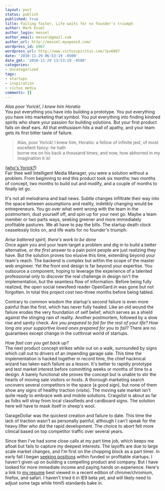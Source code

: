 ```yaml
---
layout: post
status: publish
published: true
title: Failing faster, Life waits for no founder's triumph
author: Mark Essel
author_login: messel
author_email: messel@gmail.com
author_url: http://messel.myopenid.com/
wordpress_id: 6067
wordpress_url: http://www.victusspiritus.com/?p=6067
date: '2010-11-29 06:53:19 -0500'
date_gmt: '2010-11-29 13:53:19 -0500'
categories:
- Uncategorized
tags:
- startups
- inspiration
- victus media
comments: []
---
```

<p><I>Alas poor Yorick!, I knew him Horatio</i><br />
You put everything you have into building a prototype. You put everything you have into marketing that symbol. You put everything into finding kindred spirits who share your passion for building solutions. But your first product falls on deaf ears. All that enthusiasm hits a wall of apathy, and your team gets its first bitter taste of failure. </p>
<blockquote><p>
Alas, poor Yorick! I knew him, Horatio: a fellow of infinite jest, of most excellent fancy: he hath<br />
borne me on his back a thousand times; and now, how abhorred in my imagination it is!
</p></blockquote>
<p> (<a href="http://en.m.wikipedia.org/wiki/Yorick?wasRedirected=true">who's Yorick?</a>)<br />
Fair thee well Intelligent Media Manager, you were a solution without a problem. From beginning to end this product took six months: two months of concept, two months to build out and modify, and a couple of months to finally let go. </p>
<p>It's not all melodrama and bad news. Subtle changes infiltrate their way into the space between assumptions and reality, indelibly changing would be entrepreneurs. You go over what went wrong with the team in the postmortem, dust yourself off, and spin up for your next go. Maybe a team member or two parts ways, seeking greener and more immediately profitable pastures. We all have to pay the bills. The startup death clock ceaselessly ticks on, and life waits for no founder's triumph.</p>
<p><I>Arise battered spirit, there's work to be done</I><br />
Once again you and your team target a problem and dig in to build a better alternative, or <I>the first</I> answer to a pain point people are just realizing they have. But the solution proves too elusive this time, extending beyond your team's reach. The backend is complex but within the scope of the master web engineer. Yet the front end design is far beyond your expertise. You outsource a component, hoping to leverage the experience of a talented professional only to discover the real challenge in design isn't the implementation, but the seamless flow of information. Before being fully realized, the open social newsfeed reader OpenGard.in was gone but not forgotten. In total this project cost two-three months before being tabled.</p>
<p>Contrary to common wisdom the startup's second failure is even more painful than the first, which has never fully healed. Like an old wound the failure erodes the very foundation of self belief, which serves as a shield against the stinging rain of reality. Another postmortem, followed by a slow rise and sanity check. <I>Are you prepared to fail for the rest of your life? How long are your supportive loved ones prepared for you to fail?</I> There are no guarantees except change in the cutthroat world of startups.</p>
<p><i>How fast can you get back up?</I><br />
The next product concept strikes while out on a walk, surrounded by signs which call out to drivers of an impending garage sale. This time the implementation is hacked together in record time, the chief hacknical wizard has taken each failure as a lesson. It's better to rapidly prototype and test market interest before committing weeks or months of time to a design. A barely functional site proves the concept but is unable to stir the hearts of moving sale visitors or hosts. A thorough marketing search uncovers several competitors in the space (a good sign), but none of them show any signs of healthy traction (visits). The moving sale market isn't quite ready to embrace web and mobile solutions. Craigslist is about as far as folks will stray from local classifieds and cardboard signs. The solution here will have to mask itself in sheep's wool. </p>
<p>GarageDollar was the quickest creation and failure to date. This time the lack of traction wasn't as personally painful, although I can't speak for the heavy lifter who did the rapid development. The choice to abort felt more clinical based on top competitor traffic over several years.</p>
<p>Since then I've had some close calls at my part time job, which keeps me afloat but fails to capture my deepest interests. The layoffs are due to large scale market changes, and I'm first on the chopping block as a part timer. In early fall I began <a href="http://www.victusspiritus.com/2010/09/13/if-you-cant-beat-them-join-them/">seeking positions</a> within funded or profitable startups. I haven't given up on building a compelling product and company. But I have looked for more immediate income and paying hands on experience. Here's a link to <a href="http://www.victusspiritus.com/resume/marks_resume.html">my resume</a> best viewed in a recent edition of chrome/chromium, firefox, and safari. I haven't tried it in IE9 beta yet, and will likely need to adjust some tags while html5 standards bake in.</p>
